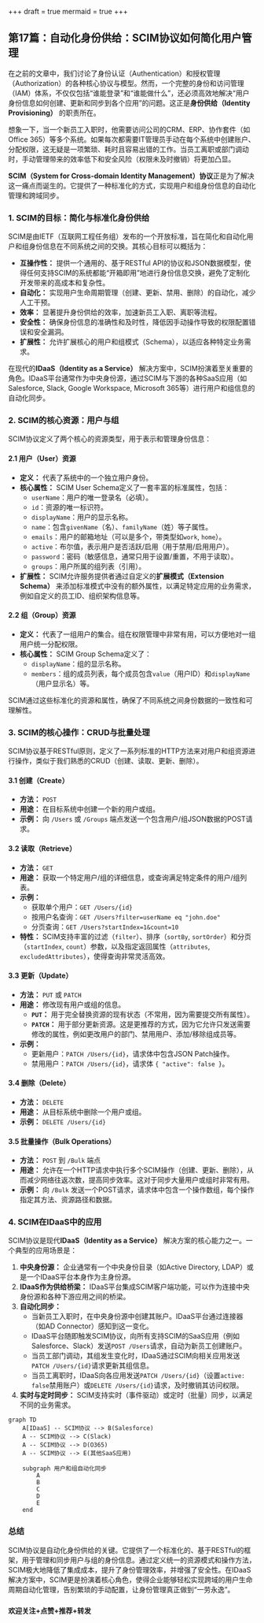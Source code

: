 +++
draft = true
mermaid = true
+++

## 第17篇：自动化身份供给：SCIM协议如何简化用户管理

在之前的文章中，我们讨论了身份认证（Authentication）和授权管理（Authorization）的各种核心协议与模型。然而，一个完整的身份和访问管理（IAM）体系，不仅仅包括“谁能登录”和“谁能做什么”，还必须高效地解决“用户身份信息如何创建、更新和同步到各个应用”的问题。这正是**身份供给（Identity Provisioning）** 的职责所在。

想象一下，当一个新员工入职时，他需要访问公司的CRM、ERP、协作套件（如Office 365）等多个系统。如果每次都需要IT管理员手动在每个系统中创建账户、分配权限，这无疑是一项繁琐、耗时且容易出错的工作。当员工离职或部门调动时，手动管理带来的效率低下和安全风险（权限未及时撤销）将更加凸显。

**SCIM（System for Cross-domain Identity Management）协议**正是为了解决这一痛点而诞生的。它提供了一种标准化的方式，实现用户和组身份信息的自动化管理和跨域同步。

### 1. SCIM的目标：简化与标准化身份供给

SCIM是由IETF（互联网工程任务组）发布的一个开放标准，旨在简化和自动化用户和组身份信息在不同系统之间的交换。其核心目标可以概括为：

* **互操作性：** 提供一个通用的、基于RESTful API的协议和JSON数据模型，使得任何支持SCIM的系统都能“开箱即用”地进行身份信息交换，避免了定制化开发带来的高成本和复杂性。
* **自动化：** 实现用户生命周期管理（创建、更新、禁用、删除）的自动化，减少人工干预。
* **效率：** 显著提升身份供给的效率，加速新员工入职、离职等流程。
* **安全性：** 确保身份信息的准确性和及时性，降低因手动操作导致的权限配置错误和安全漏洞。
* **扩展性：** 允许扩展核心的用户和组模式（Schema），以适应各种特定业务需求。

在现代的**IDaaS（Identity as a Service）** 解决方案中，SCIM扮演着至关重要的角色。IDaaS平台通常作为中央身份源，通过SCIM与下游的各种SaaS应用（如Salesforce, Slack, Google Workspace, Microsoft 365等）进行用户和组信息的自动化同步。

### 2. SCIM的核心资源：用户与组

SCIM协议定义了两个核心的资源类型，用于表示和管理身份信息：

#### 2.1 用户（User）资源

* **定义：** 代表了系统中的一个独立用户身份。
* **核心属性：** SCIM User Schema定义了一套丰富的标准属性，包括：
    * `userName`：用户的唯一登录名（必填）。
    * `id`：资源的唯一标识符。
    * `displayName`：用户的显示名称。
    * `name`：包含`givenName`（名）、`familyName`（姓）等子属性。
    * `emails`：用户的邮箱地址（可以是多个，带类型如`work`, `home`）。
    * `active`：布尔值，表示用户是否活跃/启用（用于禁用/启用用户）。
    * `password`：密码（敏感信息，通常只用于设置/重置，不用于读取）。
    * `groups`：用户所属的组列表（引用）。
* **扩展性：** SCIM允许服务提供者通过自定义的**扩展模式（Extension Schema）** 来添加标准模式中没有的额外属性，以满足特定应用的业务需求，例如自定义的员工ID、组织架构信息等。

#### 2.2 组（Group）资源

* **定义：** 代表了一组用户的集合。组在权限管理中非常有用，可以方便地对一组用户统一分配权限。
* **核心属性：** SCIM Group Schema定义了：
    * `displayName`：组的显示名称。
    * `members`：组的成员列表，每个成员包含`value`（用户ID）和`displayName`（用户显示名）等。

SCIM通过这些标准化的资源和属性，确保了不同系统之间身份数据的一致性和可理解性。

### 3. SCIM的核心操作：CRUD与批量处理

SCIM协议基于RESTful原则，定义了一系列标准的HTTP方法来对用户和组资源进行操作，类似于我们熟悉的CRUD（创建、读取、更新、删除）。

#### 3.1 创建（Create）

* **方法：** `POST`
* **用途：** 在目标系统中创建一个新的用户或组。
* **示例：** 向 `/Users` 或 `/Groups` 端点发送一个包含用户/组JSON数据的POST请求。

#### 3.2 读取（Retrieve）

* **方法：** `GET`
* **用途：** 获取一个特定用户/组的详细信息，或查询满足特定条件的用户/组列表。
* **示例：**
    * 获取单个用户：`GET /Users/{id}`
    * 按用户名查询：`GET /Users?filter=userName eq "john.doe"`
    * 分页查询：`GET /Users?startIndex=1&count=10`
* **特性：** SCIM支持丰富的过滤（`filter`）、排序（`sortBy`, `sortOrder`）和分页（`startIndex`, `count`）参数，以及指定返回属性（`attributes`, `excludedAttributes`），使得查询非常灵活高效。

#### 3.3 更新（Update）

* **方法：** `PUT` 或 `PATCH`
* **用途：** 修改现有用户或组的信息。
    * **`PUT`：** 用于完全替换资源的现有状态（不常用，因为需要提交所有属性）。
    * **`PATCH`：** 用于部分更新资源。这是更推荐的方式，因为它允许只发送需要修改的属性，例如更改用户的部门、禁用用户、添加/移除组成员等。
* **示例：**
    * 更新用户：`PATCH /Users/{id}`，请求体中包含JSON Patch操作。
    * 禁用用户：`PATCH /Users/{id}`，请求体 `{ "active": false }`。

#### 3.4 删除（Delete）

* **方法：** `DELETE`
* **用途：** 从目标系统中删除一个用户或组。
* **示例：** `DELETE /Users/{id}`

#### 3.5 批量操作（Bulk Operations）

* **方法：** `POST` 到 `/Bulk` 端点
* **用途：** 允许在一个HTTP请求中执行多个SCIM操作（创建、更新、删除），从而减少网络往返次数，提高同步效率。这对于同步大量用户或组时非常有用。
* **示例：** 向 `/Bulk` 发送一个POST请求，请求体中包含一个操作数组，每个操作指定其方法、资源路径和数据。

### 4. SCIM在IDaaS中的应用

SCIM协议是现代**IDaaS（Identity as a Service）** 解决方案的核心能力之一。一个典型的应用场景是：

1.  **中央身份源：** 企业通常有一个中央身份目录（如Active Directory, LDAP）或是一个IDaaS平台本身作为主身份源。
2.  **IDaaS作为供给桥梁：** IDaaS平台集成SCIM客户端功能，可以作为连接中央身份源和各种下游应用之间的桥梁。
3.  **自动化同步：**
    * 当新员工入职时，在中央身份源中创建其账户。IDaaS平台通过连接器（如AD Connector）感知到这一变化。
    * IDaaS平台随即触发SCIM协议，向所有支持SCIM的SaaS应用（例如Salesforce、Slack）发送`POST /Users`请求，自动为新员工创建账户。
    * 当员工部门调动，其组发生变化时，IDaaS通过SCIM向相关应用发送`PATCH /Users/{id}`请求更新其组信息。
    * 当员工离职时，IDaaS向各应用发送`PATCH /Users/{id}`（设置`active: false`禁用账户）或`DELETE /Users/{id}`请求，及时撤销其访问权限。
4.  **实时与定时同步：** SCIM支持实时（事件驱动）或定时（批量）同步，以满足不同的业务需求。

```mermaid
graph TD
    A[IDaaS] -- SCIM协议 --> B(Salesforce)
    A -- SCIM协议 --> C(Slack)
    A -- SCIM协议 --> D(O365)
    A -- SCIM协议 --> E(其他SaaS应用)

    subgraph 用户和组自动化同步
        A
        B
        C
        D
        E
    end
```

### 总结

SCIM协议是自动化身份供给的关键。它提供了一个标准化的、基于RESTful的框架，用于管理和同步用户与组的身份信息。通过定义统一的资源模式和操作方法，SCIM极大地降低了集成成本，提升了身份管理效率，并增强了安全性。在IDaaS解决方案中，SCIM更是扮演着核心角色，使得企业能够轻松实现跨域的用户生命周期自动化管理，告别繁琐的手动配置，让身份管理真正做到“一劳永逸”。

###
**欢迎关注+点赞+推荐+转发**
